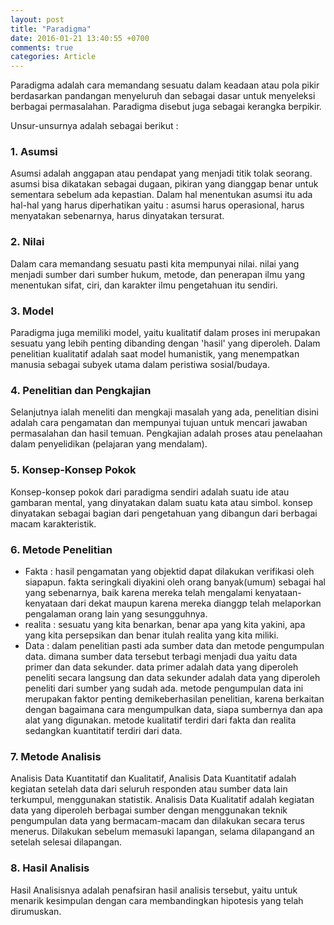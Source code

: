 ```yaml
---
layout: post
title: "Paradigma"
date: 2016-01-21 13:40:55 +0700
comments: true
categories: Article
---
```


Paradigma adalah cara memandang sesuatu dalam keadaan  atau pola pikir berdasarkan pandangan menyeluruh dan sebagai dasar untuk menyeleksi berbagai permasalahan. Paradigma disebut juga sebagai kerangka berpikir.

<!-- more -->

Unsur-unsurnya adalah sebagai berikut :

### 1. Asumsi
Asumsi adalah anggapan atau pendapat yang menjadi titik tolak seorang. asumsi bisa dikatakan sebagai dugaan, pikiran yang dianggap benar untuk sementara sebelum ada kepastian. Dalam hal menentukan asumsi itu ada hal-hal yang harus diperhatikan yaitu : asumsi harus operasional, harus menyatakan sebenarnya, harus dinyatakan tersurat.

### 2. Nilai
Dalam cara memandang sesuatu pasti kita mempunyai nilai. nilai yang menjadi sumber dari sumber hukum, metode, dan penerapan ilmu yang menentukan sifat, ciri, dan karakter ilmu pengetahuan itu sendiri.

### 3. Model
Paradigma juga memiliki model, yaitu kualitatif dalam proses ini merupakan sesuatu yang lebih penting dibanding dengan 'hasil' yang diperoleh. Dalam penelitian kualitatif adalah saat model humanistik, yang menempatkan manusia sebagai subyek utama dalam peristiwa sosial/budaya.

### 4. Penelitian dan Pengkajian
Selanjutnya ialah meneliti dan mengkaji masalah yang ada, penelitian disini adalah cara pengamatan dan mempunyai tujuan untuk mencari jawaban permasalahan dan hasil temuan. Pengkajian adalah proses atau penelaahan dalam penyelidikan (pelajaran yang mendalam).

### 5. Konsep-Konsep Pokok
Konsep-konsep pokok dari paradigma sendiri adalah suatu ide atau gambaran mental, yang dinyatakan dalam suatu kata atau simbol. konsep dinyatakan sebagai bagian dari pengetahuan yang dibangun dari berbagai macam karakteristik.

### 6. Metode Penelitian
- Fakta : hasil pengamatan yang objektid dapat dilakukan verifikasi oleh siapapun. fakta seringkali diyakini oleh orang banyak(umum) sebagai hal yang sebenarnya, baik karena mereka telah mengalami kenyataan-kenyataan dari dekat maupun karena mereka dianggp telah melaporkan pengalaman orang lain yang sesungguhnya.
- realita : sesuatu yang kita benarkan, benar apa yang kita yakini, apa yang kita persepsikan dan benar itulah realita yang kita miliki.
- Data : dalam penelitian pasti ada sumber data dan metode pengumpulan data. dimana sumber data tersebut terbagi menjadi dua yaitu data primer dan data sekunder. data primer adalah data yang diperoleh peneliti secara langsung dan data sekunder adalah data yang diperoleh peneliti dari sumber yang sudah ada.
metode pengumpulan data ini merupakan faktor penting demikeberhasilan penelitian, karena berkaitan dengan bagaimana cara mengumpulkan data, siapa sumbernya dan apa alat yang digunakan.
metode kualitatif terdiri dari fakta dan realita sedangkan kuantitatif terdiri dari data.

### 7. Metode Analisis
Analisis Data Kuantitatif dan Kualitatif, Analisis Data Kuantitatif adalah kegiatan setelah data dari seluruh responden atau sumber data lain terkumpul, menggunakan statistik.
Analisis Data Kualitatif adalah kegiatan data yang diperoleh berbagai sumber dengan menggunakan teknik pengumpulan data yang bermacam-macam dan dilakukan secara terus menerus. Dilakukan sebelum memasuki lapangan, selama dilapangand an setelah selesai dilapangan.

### 8. Hasil Analisis
Hasil Analisisnya adalah penafsiran hasil analisis tersebut, yaitu untuk menarik kesimpulan dengan cara membandingkan hipotesis yang telah dirumuskan.
